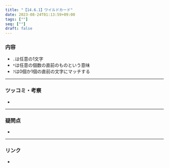 ```yaml
---
title: "【14.6.1】ワイルドカード"
date: 2023-08-24T01:13:59+09:00
tags: [""]
seq: [""]
draft: false
---
```


### 内容
- `.`は任意の1文字
- `*`は任意の個数の直前のものという意味
- `?`は0個か1個の直前の文字にマッチする

---
### ツッコミ・考察
- 

---
### 疑問点
- 


---
### リンク
- 